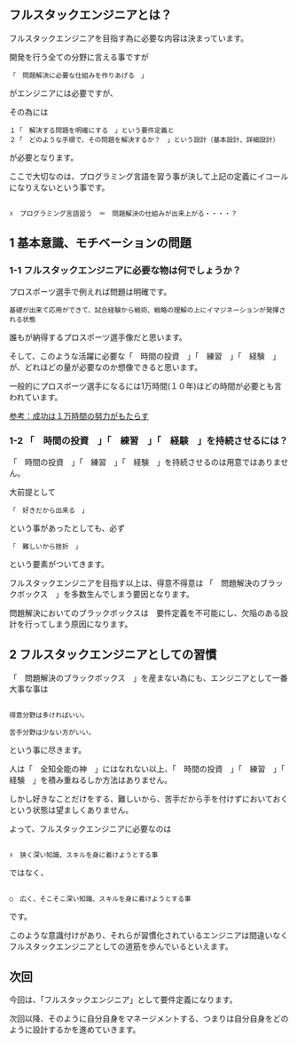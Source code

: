 ## フルスタックエンジニアとは？

フルスタックエンジニアを目指す為に必要な内容は決まっています。

開発を行う全ての分野に言える事ですが

```
「　問題解決に必要な仕組みを作りあげる　」
```
がエンジニアには必要ですが、


その為には　

```
１「　解決する問題を明確にする　」という要件定義と
２「　どのような手順で、その問題を解決するか？　」という設計（基本設計、詳細設計）
```
が必要となります。

ここで大切なのは、プログラミング言語を習う事が決して上記の定義にイコールになりえないという事です。

```

☓　プログラミング言語習う　＝　問題解決の仕組みが出来上がる・・・・？

```


## 1 基本意識、モチベーションの問題

### 1-1 フルスタックエンジニアに必要な物は何でしょうか？

プロスポーツ選手で例えれば問題は明確です。

```
基礎が出来て応用ができて、試合経験から戦術、戦略の理解の上にイマジネーションが発揮される状態
```

誰もが納得するプロスポーツ選手像だと思います。

そして、このような活躍に必要な「　時間の投資　」「　練習　」「　経験　」が、どれほどの量が必要なのか想像できると思います。

一般的にプロスポーツ選手になるには1万時間(１０年)ほどの時間が必要とも言われています。

[参考：成功は１万時間の努力がもたらす](http://business.nikkeibp.co.jp/article/life/20100908/216151/)


### 1-2 「　時間の投資　」「　練習　」「　経験　」を持続させるには？

「　時間の投資　」「　練習　」「　経験　」を持続させるのは用意ではありません。

大前提として

```
「　好きだから出来る　」
```
という事があったとしても、必ず

```
「　難しいから挫折　」
```
という要素がついてきます。

フルスタックエンジニアを目指す以上は、得意不得意は
「　問題解決のブラックボックス　」を多数生んでしまう要因となります。

問題解決においてのブラックボックスは　要件定義を不可能にし、欠陥のある設計を行ってしまう原因になります。


## 2 フルスタックエンジニアとしての習慣

「　問題解決のブラックボックス　」を産まない為にも、エンジニアとして一番大事な事は

```

得意分野は多ければいい。　

苦手分野は少ない方がいい。

```
という事に尽きます。

人は「　全知全能の神　」にはなれない以上、「　時間の投資　」「　練習　」「　経験　」を積み重ねるしか方法はありません。

しかし好きなことだけをする、難しいから、苦手だから手を付けずにおいておくという状態は望ましくありません。

よって、フルスタックエンジニアに必要なのは


```

☓　狭く深い知識、スキルを身に着けようとする事

```
ではなく、

```

○　広く、そこそこ深い知識、スキルを身に着けようとする事

```
です。


このような意識付けがあり、それらが習慣化されているエンジニアは間違いなく
フルスタックエンジニアとしての道筋を歩んでいるといえます。

## 次回

今回は、「フルスタックエンジニア」として要件定義になります。

次回以降、そのように自分自身をマネージメントする、つまりは自分自身をどのように設計するかを進めていきます。





